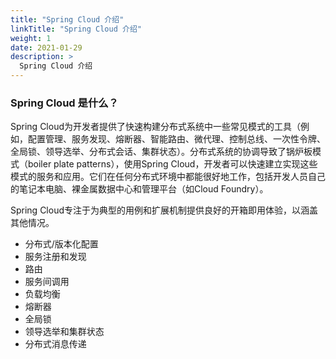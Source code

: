```yaml
---
title: "Spring Cloud 介绍"
linkTitle: "Spring Cloud 介绍"
weight: 1
date: 2021-01-29
description: >
  Spring Cloud 介绍
---
```




### Spring Cloud 是什么？



Spring Cloud为开发者提供了快速构建分布式系统中一些常见模式的工具（例如，配置管理、服务发现、熔断器、智能路由、微代理、控制总线、一次性令牌、全局锁、领导选举、分布式会话、集群状态）。分布式系统的协调导致了锅炉板模式（boiler plate patterns），使用Spring Cloud，开发者可以快速建立实现这些模式的服务和应用。它们在任何分布式环境中都能很好地工作，包括开发人员自己的笔记本电脑、裸金属数据中心和管理平台（如Cloud Foundry）。

Spring Cloud专注于为典型的用例和扩展机制提供良好的开箱即用体验，以涵盖其他情况。

- 分布式/版本化配置
- 服务注册和发现
- 路由
- 服务间调用
- 负载均衡
- 熔断器
- 全局锁
- 领导选举和集群状态
- 分布式消息传递
